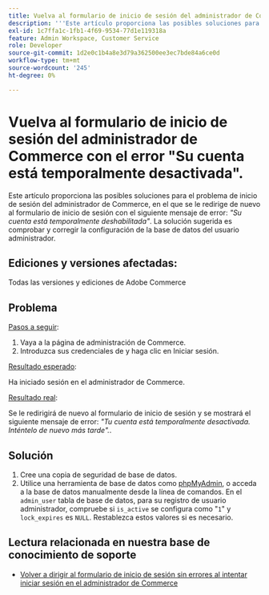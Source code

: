 ```yaml
---
title: Vuelva al formulario de inicio de sesión del administrador de Commerce con el error "Su cuenta está temporalmente desactivada".
description: '''Este artículo proporciona las posibles soluciones para el problema de inicio de sesión del administrador de Commerce, en el que se le redirige de nuevo al formulario de inicio de sesión con el siguiente mensaje de error: *"Su cuenta está temporalmente desactivada"*. La solución sugerida es comprobar y corregir la configuración de la base de datos de usuario administrador.'
exl-id: 1c7ffa1c-1fb1-4f69-9534-77d1e119318a
feature: Admin Workspace, Customer Service
role: Developer
source-git-commit: 1d2e0c1b4a8e3d79a362500ee3ec7bde84a6ce0d
workflow-type: tm+mt
source-wordcount: '245'
ht-degree: 0%

---
```


# Vuelva al formulario de inicio de sesión del administrador de Commerce con el error &quot;Su cuenta está temporalmente desactivada&quot;.

Este artículo proporciona las posibles soluciones para el problema de inicio de sesión del administrador de Commerce, en el que se le redirige de nuevo al formulario de inicio de sesión con el siguiente mensaje de error: *&quot;Su cuenta está temporalmente deshabilitada&quot;*. La solución sugerida es comprobar y corregir la configuración de la base de datos del usuario administrador.

## Ediciones y versiones afectadas:

Todas las versiones y ediciones de Adobe Commerce

## Problema

<u>Pasos a seguir</u>:

1. Vaya a la página de administración de Commerce.
1. Introduzca sus credenciales de y haga clic en Iniciar sesión.

<u>Resultado esperado</u>:

Ha iniciado sesión en el administrador de Commerce.

<u>Resultado real</u>:

Se le redirigirá de nuevo al formulario de inicio de sesión y se mostrará el siguiente mensaje de error: *&quot;Tu cuenta está temporalmente desactivada. Inténtelo de nuevo más tarde&quot;.*.

## Solución

1. Cree una copia de seguridad de base de datos.
1. Utilice una herramienta de base de datos como [phpMyAdmin](https://devdocs.magento.com/guides/v2.2/install-gde/prereq/optional.html#install-optional-phpmyadmin), o acceda a la base de datos manualmente desde la línea de comandos. En el `admin_user` tabla de base de datos, para su registro de usuario administrador, compruebe si `is_active` se configura como &quot;`1`&quot; y `lock_expires` es `NULL`. Restablezca estos valores si es necesario.

## Lectura relacionada en nuestra base de conocimiento de soporte

* [Volver a dirigir al formulario de inicio de sesión sin errores al intentar iniciar sesión en el administrador de Commerce](/help/troubleshooting/miscellaneous/login-redirect-when-trying-to-login-to-magento-admin.md)
